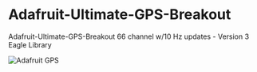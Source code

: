 # Adafruit-Ultimate-GPS-Breakout
 Adafruit-Ultimate-GPS-Breakout 66 channel w/10 Hz updates - Version 3 Eagle Library
 
 ![Adafruit GPS](https://hizliresim.com/VByBZv.jpeg)
 
